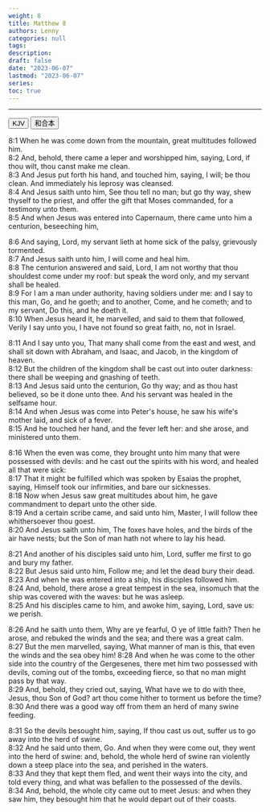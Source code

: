 ```yaml
---
weight: 8
title: Matthew 8
authors: Lenny
categories: null
tags: 
description: 
draft: false
date: "2023-06-07"
lastmod: "2023-06-07"
series:
toc: true
---
```



<!--more-->
---

<!-- Tab links -->

<div class="tab">
  <button class="tablinks active" onclick="tablabel(event, 'english')">KJV</button>
  <button class="tablinks" onclick="tablabel(event, 'chinese')">和合本</button>
</div>

<!-- Tab content -->
<div id="english" class="tabcontent" style="display:block">

8:1 When he was come down from the mountain, great multitudes followed him.  
8:2 And, behold, there came a leper and worshipped him, saying, Lord, if thou wilt, thou canst make me clean.  
8:3 And Jesus put forth his hand, and touched him, saying, I will; be thou clean. And immediately his leprosy was cleansed.  
8:4 And Jesus saith unto him, See thou tell no man; but go thy way, shew thyself to the priest, and offer the gift that Moses commanded, for a testimony unto them.  
8:5 And when Jesus was entered into Capernaum, there came unto him a centurion, beseeching him,  

8:6 And saying, Lord, my servant lieth at home sick of the palsy, grievously tormented.  
8:7 And Jesus saith unto him, I will come and heal him.  
8:8 The centurion answered and said, Lord, I am not worthy that thou shouldest come under my roof: but speak the word only, and my servant shall be healed.  
8:9 For I am a man under authority, having soldiers under me: and I say to this man, Go, and he goeth; and to another, Come, and he cometh; and to my servant, Do this, and he doeth it.  
8:10 When Jesus heard it, he marvelled, and said to them that followed, Verily I say unto you, I have not found so great faith, no, not in Israel.  

8:11 And I say unto you, That many shall come from the east and west, and shall sit down with Abraham, and Isaac, and Jacob, in the kingdom of heaven.  
8:12 But the children of the kingdom shall be cast out into outer darkness: there shall be weeping and gnashing of teeth.  
8:13 And Jesus said unto the centurion, Go thy way; and as thou hast believed, so be it done unto thee. And his servant was healed in the selfsame hour.  
8:14 And when Jesus was come into Peter's house, he saw his wife's mother laid, and sick of a fever.  
8:15 And he touched her hand, and the fever left her: and she arose, and ministered unto them.  

8:16 When the even was come, they brought unto him many that were possessed with devils: and he cast out the spirits with his word, and healed all that were sick:  
8:17 That it might be fulfilled which was spoken by Esaias the prophet, saying, Himself took our infirmities, and bare our sicknesses.  
8:18 Now when Jesus saw great multitudes about him, he gave commandment to depart unto the other side.  
8:19 And a certain scribe came, and said unto him, Master, I will follow thee whithersoever thou goest.  
8:20 And Jesus saith unto him, The foxes have holes, and the birds of the air have nests; but the Son of man hath not where to lay his head.  

8:21 And another of his disciples said unto him, Lord, suffer me first to go and bury my father.  
8:22 But Jesus said unto him, Follow me; and let the dead bury their dead.  
8:23 And when he was entered into a ship, his disciples followed him.  
8:24 And, behold, there arose a great tempest in the sea, insomuch that the ship was covered with the waves: but he was asleep.  
8:25 And his disciples came to him, and awoke him, saying, Lord, save us: we perish.  

8:26 And he saith unto them, Why are ye fearful, O ye of little faith? Then he arose, and rebuked the winds and the sea; and there was a great calm.  
8:27 But the men marvelled, saying, What manner of man is this, that even the winds and the sea obey him!
8:28 And when he was come to the other side into the country of the Gergesenes, there met him two possessed with devils, coming out of the tombs, exceeding fierce, so that no man might pass by that way.  
8:29 And, behold, they cried out, saying, What have we to do with thee, Jesus, thou Son of God? art thou come hither to torment us before the time?  
8:30 And there was a good way off from them an herd of many swine feeding.  

8:31 So the devils besought him, saying, If thou cast us out, suffer us to go away into the herd of swine.  
8:32 And he said unto them, Go. And when they were come out, they went into the herd of swine: and, behold, the whole herd of swine ran violently down a steep place into the sea, and perished in the waters.  
8:33 And they that kept them fled, and went their ways into the city, and told every thing, and what was befallen to the possessed of the devils.  
8:34 And, behold, the whole city came out to meet Jesus: and when they saw him, they besought him that he would depart out of their coasts.  

</div>


<div id="chinese" class="tabcontent">

</div>
